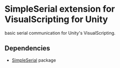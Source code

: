 # SimpleSerial extension for VisualScripting for Unity

basic serial communication for Unity's VisualScripting.

## Dependencies
- [SimpleSerial](https://github.com/jango-fx/unity-simpleserial) package